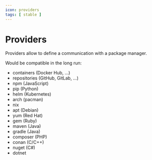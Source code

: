 ```yaml
---
icon: providers
tags: [ stable ]
---
```

# Providers

Providers allow to define a communication with a package manager.

Would be compatible in the long run:

- containers (Docker Hub, ...)
- repositories (GitHub, GitLab, ...)
- npm (JavaScript)
- pip (Python)
- helm (Kubernetes)
- arch (pacman)
- nix
- apt (Debian)
- yum (Red Hat)
- gem (Ruby)
- maven (Java)
- gradle (Java)
- composer (PHP)
- conan (C/C++)
- nuget (C#)
- dotnet
